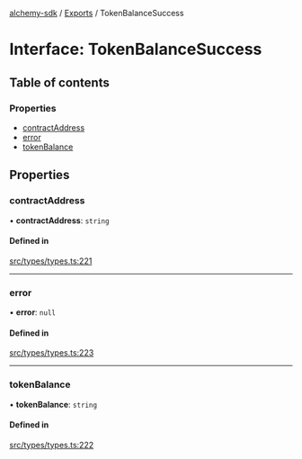 [alchemy-sdk](../README.md) / [Exports](../modules.md) / TokenBalanceSuccess

# Interface: TokenBalanceSuccess

## Table of contents

### Properties

- [contractAddress](TokenBalanceSuccess.md#contractaddress)
- [error](TokenBalanceSuccess.md#error)
- [tokenBalance](TokenBalanceSuccess.md#tokenbalance)

## Properties

### contractAddress

• **contractAddress**: `string`

#### Defined in

[src/types/types.ts:221](https://github.com/alchemyplatform/alchemy-sdk-js/blob/44aa50c/src/types/types.ts#L221)

___

### error

• **error**: ``null``

#### Defined in

[src/types/types.ts:223](https://github.com/alchemyplatform/alchemy-sdk-js/blob/44aa50c/src/types/types.ts#L223)

___

### tokenBalance

• **tokenBalance**: `string`

#### Defined in

[src/types/types.ts:222](https://github.com/alchemyplatform/alchemy-sdk-js/blob/44aa50c/src/types/types.ts#L222)
